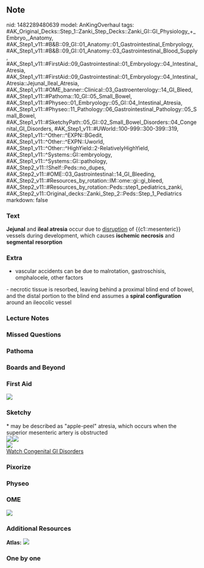 ## Note
nid: 1482289480639
model: AnKingOverhaul
tags: #AK_Original_Decks::Step_1::Zanki_Step_Decks::Zanki_GI::GI_Physiology_+_Embryo,_Anatomy, #AK_Step1_v11::#B&B::09_GI::01_Anatomy::01_Gastrointestinal_Embryology, #AK_Step1_v11::#B&B::09_GI::01_Anatomy::03_Gastrointestinal_Blood_Supply, #AK_Step1_v11::#FirstAid::09_Gastrointestinal::01_Embryology::04_Intestinal_Atresia, #AK_Step1_v11::#FirstAid::09_Gastrointestinal::01_Embryology::04_Intestinal_Atresia::Jejunal_Ileal_Atresia, #AK_Step1_v11::#OME_banner::Clinical::03_Gastroenterology::14_GI_Bleed, #AK_Step1_v11::#Pathoma::10_GI::05_Small_Bowel, #AK_Step1_v11::#Physeo::01_Embryology::05_GI::04_Intestinal_Atresia, #AK_Step1_v11::#Physeo::11_Pathology::06_Gastrointestinal_Pathology::05_Small_Bowel, #AK_Step1_v11::#SketchyPath::05_GI::02_Small_Bowel_Disorders::04_Congenital_GI_Disorders, #AK_Step1_v11::#UWorld::100-999::300-399::319, #AK_Step1_v11::^Other::^EXPN::BGedit, #AK_Step1_v11::^Other::^EXPN::Uworld, #AK_Step1_v11::^Other::^HighYield::2-RelativelyHighYield, #AK_Step1_v11::^Systems::GI::embryology, #AK_Step1_v11::^Systems::GI::pathology, #AK_Step2_v11::!Shelf::Peds::no_dupes, #AK_Step2_v11::#OME::03_Gastrointestinal::14_GI_Bleeding, #AK_Step2_v11::#Resources_by_rotation::IM::ome::gi::gi_bleed, #AK_Step2_v11::#Resources_by_rotation::Peds::step1_pediatrics_zanki, #AK_Step2_v11::Original_decks::Zanki_Step_2::Peds::Step_1_Pediatrics
markdown: false

### Text
<div>
  <b>Jejunal</b> and <b>ileal atresia</b> occur due to
  <u>disruption</u> of {{c1::mesenteric}} vessels during
  development, which causes <b>ischemic</b> <b>necrosis</b> and
  <b>segmental</b> <b>resorption</b>
</div>

### Extra
- vascular accidents can be due to malrotation, gastroschisis,
omphalocele, other factors
<div>
  <div>
    - necrotic tissue is resorbed, leaving behind a proximal blind
    end of bowel, and the distal portion to the blind end assumes a
    <b>spiral configuration</b> around an ileocolic vessel
  </div>
</div>

### Lecture Notes


### Missed Questions


### Pathoma


### Boards and Beyond


### First Aid
<img src="tmpN413BI.png">

### Sketchy
<div>
  * may be described as "apple-peel" atresia, which occurs when the
  superior mesenteric artery is obstructed
</div><img src=
"Screen%20Shot%202020-01-12%20at%203.56.02%20PM.JPG"><img src=
"Screen%20Shot%202020-01-12%20at%203.55.54%20PM.JPG">
<div><img src=
"Zoverall%20picture%20(43)_1566160514431.JPG"></div><a href=
"https://dashboard.sketchy.com/study/medical/courses/medical-pathophysiology/units/medical-pathophysiology-gi/videos/medical-pathophysiology-gi-small-bowel-disorders-congenital-gi-disorders?utm_source=anki&utm_medium=partnership&utm_campaign=february_update&utm_content=medical">Watch
Congenital GI Disorders</a>

### Pixorize


### Physeo


### OME
<div class="ome-widget">
  <a href=
  "https://onlinemeded.org/spa/gastroenterology/gi-bleed/acquire?ref=anki">
  <img src="_OME_AnkiFlashcards_Lesson_6.png"></a>
</div>

### Additional Resources
<b>Atlas:</b> <img src="tmpivmou1.png" class="resizer">

### One by one

